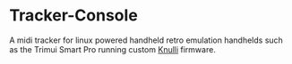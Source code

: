 # Tracker-Console

A midi tracker for linux powered handheld retro emulation handhelds such as the Trimui Smart Pro running custom [Knulli](https://knulli.org/) firmware.
